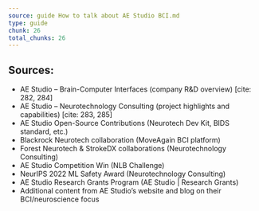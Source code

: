 ```yaml
---
source: guide How to talk about AE Studio BCI.md
type: guide
chunk: 26
total_chunks: 26
---
```


## Sources:
* AE Studio – Brain-Computer Interfaces (company R&D overview) [cite: 282, 284]
* AE Studio – Neurotechnology Consulting (project highlights and capabilities) [cite: 283, 285]
* AE Studio Open-Source Contributions (Neurotech Dev Kit, BIDS standard, etc.) 
* Blackrock Neurotech collaboration (MoveAgain BCI platform) 
* Forest Neurotech & StrokeDX collaborations (Neurotechnology Consulting) 
* AE Studio Competition Win (NLB Challenge) 
* NeurIPS 2022 ML Safety Award (Neurotechnology Consulting) 
* AE Studio Research Grants Program (AE Studio | Research Grants) 
* Additional content from AE Studio’s website and blog on their BCI/neuroscience focus